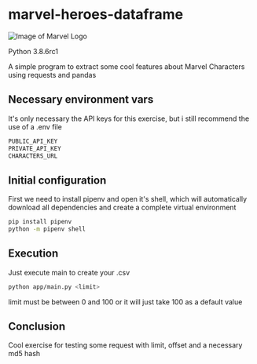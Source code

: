 # marvel-heroes-dataframe

![Image of Marvel Logo](https://www.logosurfer.com/wp-content/uploads/2018/03/marvel-logo_0.png)

Python 3.8.6rc1

A simple program to extract some cool features about Marvel Characters using requests and pandas

## Necessary environment vars

It's only necessary the API keys for this exercise, but i still recommend the use of a .env file

```bash
PUBLIC_API_KEY
PRIVATE_API_KEY
CHARACTERS_URL
```

## Initial configuration

First we need to install pipenv and open it's shell, which will automatically download all dependencies and create a complete virtual environment

```bash
pip install pipenv
python -m pipenv shell
```

## Execution

Just execute main to create your .csv

```bash
python app/main.py <limit>
```

limit must be between 0 and 100 or it will just take 100 as a default value

## Conclusion

Cool exercise for testing some request with limit, offset and a necessary md5 hash
